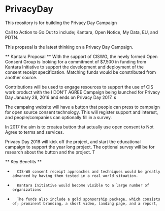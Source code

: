 # PrivacyDay

This reository is for building the Privacy Day Campaign

Call to Action to Go Out to include;  Kantara, Open Notice, My Data,  EU, and PDTN. 

This propsoal is the latest thinking on a Privacy Day Campaign. 

** Kantara Proposal **
With the support of CISWG, the newly formed Open Consent Group is looking for a commitment of $7,500 in funding from Kantara Initiative to support the development and deployment of the consent receipt specification.  Matching funds would be constributed from another source.

Contributions will be used to engage resources to support the use of CIS work product with the I DON'T AGREE Campaign being launched for Privacy Day January 28, 2016 and ends on Privacy Day 2017.  s

The campaing website will have  a button that people can press to campaign for open source consent technology.  This will register support and interest, and people/companies can optionally fill in a survey. 

In 2017 the aim is to createa button that actually use open consent to Not Agree to terms and services. 

Privacy Day 2016 will kick off the project, and start the educational campaign to support the year long project. The optional survey will be for research about the button and the project.   T
 


** Key Benefits **

-       CIS-WG consent receipt approaches and techniques would be greatly advanced by having them tested in a real world situation.

-       Kantara Initiative would become visible to a large number of organizations

-       The funds also include a gold sponsorship package, which consists of; prominent branding, a short video, landing page, and a report,

 
